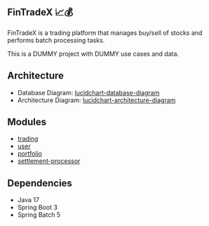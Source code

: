 ## FinTradeX 📈💰
FinTradeX is a trading platform that manages buy/sell of stocks and performs batch processing tasks.

This is a DUMMY project with DUMMY use cases and data.
## Architecture
* Database Diagram: [lucidchart-database-diagram](https://lucid.app/lucidchart/8a1a752f-8e09-406b-9002-495fb832c3b8/edit?viewport_loc=-186%2C-326%2C3310%2C1604%2C0_0&invitationId=inv_eb456812-fbb3-4ada-b583-6e1e7ba8dd75)
* Architecture Diagram: [lucidchart-architecture-diagram](https://lucid.app/lucidchart/a3884dc2-af6b-4389-9170-3865ab3ecf88/edit?viewport_loc=69%2C-467%2C2274%2C846%2C0_0&invitationId=inv_be98968e-4d3f-414b-953f-c3c60f83664d)

## Modules
* [trading](https://github.com/Juan-Fruto/FinTradeX/tree/main/trading)
* [user](https://github.com/Juan-Fruto/FinTradeX/tree/main/user)
* [portfolio](https://github.com/Juan-Fruto/FinTradeX/tree/main/portfolio)
* [settlement-processor](https://github.com/Juan-Fruto/FinTradeX/tree/main/settlement-processor)

## Dependencies
* Java 17
* Spring Boot 3
* Spring Batch 5
